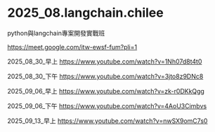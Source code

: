 # 2025_08.langchain.chilee
python與langchain專案開發實戰班

https://meet.google.com/itw-ewsf-fum?pli=1


2025_08_30_早上
https://www.youtube.com/watch?v=1Nh07d8t4t0

2025_08_30_下午
https://www.youtube.com/watch?v=3jto8z9DNc8

2025_09_06_早上
https://www.youtube.com/watch?v=zk-r0DKkQgg

2025_09_06_下午
https://www.youtube.com/watch?v=4AoU3Cimbvs

2025_09_13_早上
https://www.youtube.com/watch?v=nwSX9omC7s0

